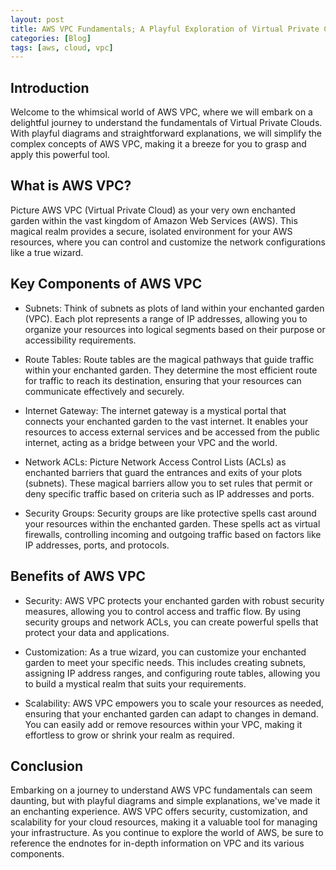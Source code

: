```yaml
---
layout: post
title: AWS VPC Fundamentals; A Playful Exploration of Virtual Private Clouds
categories: [Blog]
tags: [aws, cloud, vpc]
---
```




## Introduction

Welcome to the whimsical world of AWS VPC, where we will embark on a delightful journey to understand the fundamentals of Virtual Private Clouds. With playful diagrams and straightforward explanations, we will simplify the complex concepts of AWS VPC, making it a breeze for you to grasp and apply this powerful tool.

## What is AWS VPC?

Picture AWS VPC (Virtual Private Cloud) as your very own enchanted garden within the vast kingdom of Amazon Web Services (AWS). This magical realm provides a secure, isolated environment for your AWS resources, where you can control and customize the network configurations like a true wizard.


## Key Components of AWS VPC

- Subnets: Think of subnets as plots of land within your enchanted garden (VPC). Each plot represents a range of IP addresses, allowing you to organize your resources into logical segments based on their purpose or accessibility requirements.


- Route Tables: Route tables are the magical pathways that guide traffic within your enchanted garden. They determine the most efficient route for traffic to reach its destination, ensuring that your resources can communicate effectively and securely.


- Internet Gateway: The internet gateway is a mystical portal that connects your enchanted garden to the vast internet. It enables your resources to access external services and be accessed from the public internet, acting as a bridge between your VPC and the world.


- Network ACLs: Picture Network Access Control Lists (ACLs) as enchanted barriers that guard the entrances and exits of your plots (subnets). These magical barriers allow you to set rules that permit or deny specific traffic based on criteria such as IP addresses and ports.


- Security Groups: Security groups are like protective spells cast around your resources within the enchanted garden. These spells act as virtual firewalls, controlling incoming and outgoing traffic based on factors like IP addresses, ports, and protocols.

## Benefits of AWS VPC

- Security: AWS VPC protects your enchanted garden with robust security measures, allowing you to control access and traffic flow. By using security groups and network ACLs, you can create powerful spells that protect your data and applications.

- Customization: As a true wizard, you can customize your enchanted garden to meet your specific needs. This includes creating subnets, assigning IP address ranges, and configuring route tables, allowing you to build a mystical realm that suits your requirements.

- Scalability: AWS VPC empowers you to scale your resources as needed, ensuring that your enchanted garden can adapt to changes in demand. You can easily add or remove resources within your VPC, making it effortless to grow or shrink your realm as required.

## Conclusion

Embarking on a journey to understand AWS VPC fundamentals can seem daunting, but with playful diagrams and simple explanations, we've made it an enchanting experience. AWS VPC offers security, customization, and scalability for your cloud resources, making it a valuable tool for managing your infrastructure. As you continue to explore the world of AWS, be sure to reference the endnotes for in-depth information on VPC and its various components.

